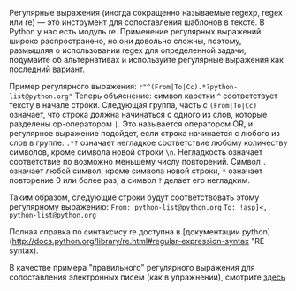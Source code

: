 Регулярные выражения (иногда сокращенно называемые regexp, regex или re) — это инструмент для сопоставления шаблонов в тексте. В Python у нас есть модуль re. Применение регулярных выражений широко распространено, но они довольно сложны, поэтому, размышляя о использовании regex для определенной задачи, подумайте об альтернативах и используйте регулярные выражения как последний вариант.

Пример регулярного выражения: `r"^(From|To|Cc).*?python-list@python.org"` Теперь объяснение: символ каретки `^` соответствует тексту в начале строки. Следующая группа, часть с `(From|To|Cc)` означает, что строка должна начинаться с одного из слов, которые разделены ор-оператором `|`. Это называется оператором OR, и регулярное выражение подойдет, если строка начинается с любого из слов в группе. `.*?` означает негладкое соответствие любому количеству символов, кроме символа новой строки `\n`. Негладкость означает соответствие по возможно меньшему числу повторений. Символ `.` означает любой символ, кроме символа новой строки, `*` означает повторение 0 или более раз, а символ `?` делает его негладким.

Таким образом, следующие строки будут соответствовать этому регулярному выражению:
`From: python-list@python.org`
`To: !asp]<,.      python-list@python.org`

Полная справка по синтаксису re доступна в [документации python](http://docs.python.org/library/re.html#regular-expression-syntax "RE syntax).

В качестве примера "правильного" регулярного выражения для сопоставления электронных писем (как в упражнении), смотрите [здесь](http://www.ex-parrot.com/pdw/Mail-RFC822-Address.html)
